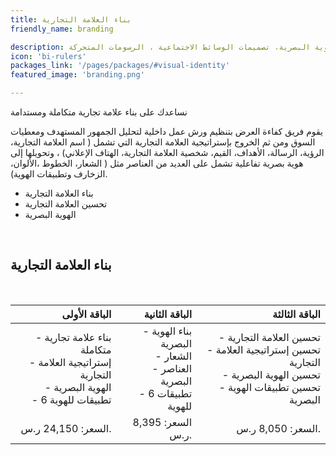 ```yaml
---
title: بناء العلامة التجارية
friendly_name: branding

description: استراتيجية العلامة التجارية، بناء وتحسين الهوية البصرية ، تطبيقات الهوية البصرية، تصميمات الوسائط الاجتماعية ، الرسومات المتحركة.
icon: 'bi-rulers'
packages_link: '/pages/packages/#visual-identity'
featured_image: 'branding.png'

---
```


نساعدك على بناء علامة تجارية متكاملة ومستدامة

يقوم فريق كفاءة العرض  بتنظيم ورش عمل داخلية لتحليل الجمهور المستهدف ومعطيات السوق ومن ثم الخروج بإستراتيجية العلامة التجارية التي تشمل ( اسم العلامة التجارية، الرؤية، الرسالة، الأهداف، القيم، شخصية العلامة التجارية، الهتاف الإعلاني) ، وتحويلها إلى هوية بصرية تفاعلية تشمل على العديد من العناصر مثل ( الشعار، الخطوط ،الألوان، الزخارف وتطبيقات الهوية).

- بناء العلامة التجارية
- تحسين العلامة التجارية
- الهوية البصرية

<br>

## بناء العلامة التجارية
 
<br>

|                                            **الباقة الأولى**                                           |                             **الباقة الثانية**                             |                                                     **الباقة الثالثة**                                                    |
|------------------------------------------------------------------------------------------------------:|--------------------------------------------------------------------------:|-------------------------------------------------------------------------------------------------------------------------:|
| - بناء علامة تجارية متكاملة<br>- إستراتيجية العلامة التجارية<br>  - الهوية البصرية<br>- 6 تطبيقات للهوية<br>   | - بناء الهوية البصرية<br>- الشعار<br>- العناصر البصرية<br>- 6 تطبيقات للهوية<br>   | - تحسين العلامة التجارية<br>- تحسين إستراتيجية العلامة التجارية<br>- تحسين الهوية البصرية<br>- تحسين تطبيقات الهوية البصرية<br>   |
|                                           السعر: 24,150 ر.س.                                           |                              السعر: 8,395 ر.س.                             |                                                     السعر: 8,050 ر.س.                                                     |


<br> 
